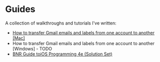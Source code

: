 # Guides
A collection of walkthroughs and tutorials I've written:

* [How to transfer Gmail emails and labels from one
  account to another [Mac]
  ](./gmail-transfer-guide-mac.md)
* How to transfer Gmail emails and labels from one
  account to another [Windows] - TODO
* [BNR Guide toiOS Programming 4e (Solution Set)
  ](./BNR-iOS-Programming-4e)